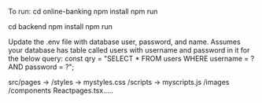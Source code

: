 To run:
cd online-banking
npm install
npm run

cd backend
npm install
npm run


Update the .env file with database user, password, and name.
Assumes your database has table called users with username and password in it for the below query:
const qry = "SELECT * FROM users WHERE username = ? AND password = ?";


src/pages ->
	/styles ->
		mystyles.css
	/scripts ->
		myscripts.js
	/images
	/components
	Reactpages.tsx.....
